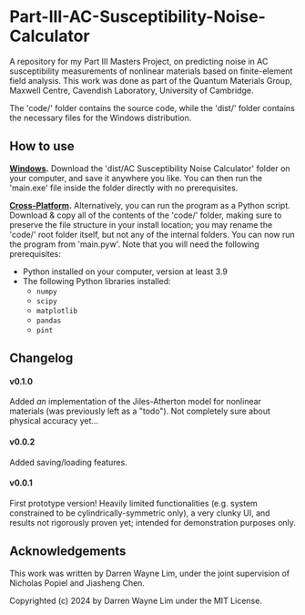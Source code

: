 # Part-III-AC-Susceptibility-Noise-Calculator
A repository for my Part III Masters Project, on predicting noise in AC susceptibility measurements of nonlinear materials based on finite-element field analysis. This work was done as part of the Quantum Materials Group, Maxwell Centre, Cavendish Laboratory, University of Cambridge.

The 'code/' folder contains the source code, while the 'dist/' folder contains the necessary files for the Windows distribution.

## How to use
**<ins>Windows</ins>.** Download the 'dist/AC Susceptibility Noise Calculator' folder on your computer, and save it anywhere you like. You can then run the 'main.exe' file inside the folder directly with no prerequisites.

**<ins>Cross-Platform</ins>.** Alternatively, you can run the program as a Python script. Download & copy all of the contents of the 'code/' folder, making sure to preserve the file structure in your install location; you may rename the 'code/' root folder itself, but not any of the internal folders. You can now run the program from 'main.pyw'. Note that you will need the following prerequisites:

- Python installed on your computer, version at least 3.9
- The following Python libraries installed:
	- `numpy`
	- `scipy`
	- `matplotlib`
	- `pandas`
	- `pint`

## Changelog

#### v0.1.0
Added *an* implementation of the Jiles-Atherton model for nonlinear materials (was previously left as a "todo"). Not completely sure about physical accuracy yet...

#### v0.0.2
Added saving/loading features.

#### v0.0.1
First prototype version! Heavily limited functionalities (e.g. system constrained to be cylindrically-symmetric only), a very clunky UI, and results not rigorously proven yet; intended for demonstration purposes only.

## Acknowledgements
This work was written by Darren Wayne Lim, under the joint supervision of Nicholas Popiel and Jiasheng Chen.

Copyrighted (c) 2024 by Darren Wayne Lim under the MIT License.
